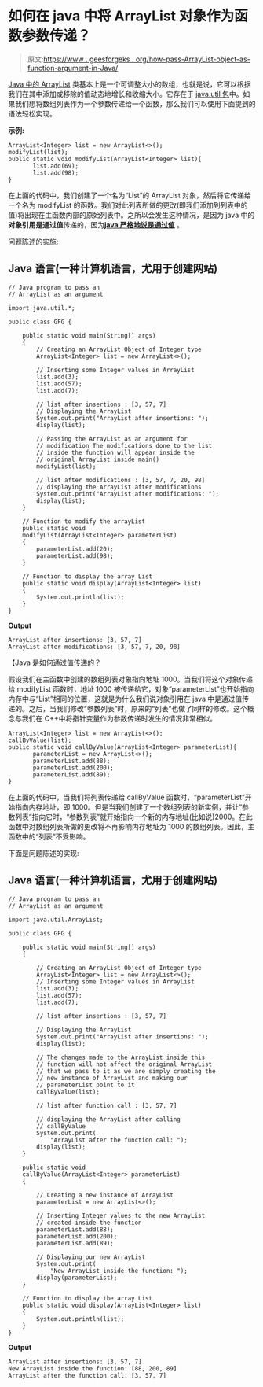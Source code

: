 # 如何在 java 中将 ArrayList 对象作为函数参数传递？

> 原文:[https://www . geesforgeks . org/how-pass-ArrayList-object-as-function-argument-in-Java/](https://www.geeksforgeeks.org/how-to-pass-arraylist-object-as-function-argument-in-java/)

[Java 中的 ArrayList](https://www.geeksforgeeks.org/arraylist-in-java/) 类基本上是一个可调整大小的数组，也就是说，它可以根据我们在其中添加或移除的值动态地增长和收缩大小。它存在于 [java.util 包](https://www.geeksforgeeks.org/java-util-package-java/)中。如果我们想将数组列表作为一个参数传递给一个函数，那么我们可以使用下面提到的语法轻松实现。

**示例:**

```
ArrayList<Integer> list = new ArrayList<>();
modifyList(list);
public static void modifyList(ArrayList<Integer> list){
       list.add(69);
       list.add(98);
}
```

在上面的代码中，我们创建了一个名为“List”的 ArrayList 对象，然后将它传递给一个名为 modifyList 的函数。我们对此列表所做的更改(即我们添加到列表中的值)将出现在主函数内部的原始列表中。之所以会发生这种情况，是因为 java 中的**对象引用是通过值**传递的，因为[**java 严格地说是通过值**](https://www.geeksforgeeks.org/g-fact-31-java-is-strictly-pass-by-value/) 。

问题陈述的实施:

## Java 语言(一种计算机语言，尤用于创建网站)

```
// Java program to pass an
// ArrayList as an argument

import java.util.*;

public class GFG {

    public static void main(String[] args)
    {
        // Creating an ArrayList Object of Integer type
        ArrayList<Integer> list = new ArrayList<>();

        // Inserting some Integer values in ArrayList
        list.add(3);
        list.add(57);
        list.add(7);

        // list after insertions : [3, 57, 7]
        // Displaying the ArrayList
        System.out.print("ArrayList after insertions: ");
        display(list);

        // Passing the ArrayList as an argument for
        // modification The modifications done to the list
        // inside the function will appear inside the
        // original ArrayList inside main()
        modifyList(list);

        // list after modifications : [3, 57, 7, 20, 98]
        // displaying the ArrayList after modifications
        System.out.print("ArrayList after modifications: ");
        display(list);
    }

    // Function to modify the arrayList
    public static void
    modifyList(ArrayList<Integer> parameterList)
    {
        parameterList.add(20);
        parameterList.add(98);
    }

    // Function to display the array List
    public static void display(ArrayList<Integer> list)
    {
        System.out.println(list);
    }
}
```

**Output**

```
ArrayList after insertions: [3, 57, 7]
ArrayList after modifications: [3, 57, 7, 20, 98]

```

【Java 是如何通过值传递的？

假设我们在主函数中创建的数组列表对象指向地址 1000。当我们将这个对象传递给 modifyList 函数时，地址 1000 被传递给它，对象“parameterList”也开始指向内存中与“List”相同的位置，这就是为什么我们说对象引用在 java 中是通过值传递的。之后，当我们修改“参数列表”时，原来的“列表”也做了同样的修改。这个概念与我们在 C++中将指针变量作为参数传递时发生的情况非常相似。

```
ArrayList<Integer> list = new ArrayList<>();
callByValue(list);
public static void callByValue(ArrayList<Integer> parameterList){
       parameterList = new ArrayList<>();
       parameterList.add(88);
       parameterList.add(200);
       parameterList.add(89);
}
```

在上面的代码中，当我们将列表传递给 callByValue 函数时，“parameterList”开始指向内存地址，即 1000。但是当我们创建了一个数组列表的新实例，并让“参数列表”指向它时，“参数列表”就开始指向一个新的内存地址(比如说)2000。在此函数中对数组列表所做的更改将不再影响内存地址为 1000 的数组列表。因此，主函数中的“列表”不受影响。

下面是问题陈述的实现:

## Java 语言(一种计算机语言，尤用于创建网站)

```
// Java program to pass an
// ArrayList as an argument

import java.util.ArrayList;

public class GFG {

    public static void main(String[] args)
    {

        // Creating an ArrayList Object of Integer type
        ArrayList<Integer> list = new ArrayList<>();
        // Inserting some Integer values in ArrayList
        list.add(3);
        list.add(57);
        list.add(7);

        // list after insertions : [3, 57, 7]

        // Displaying the ArrayList
        System.out.print("ArrayList after insertions: ");
        display(list);

        // The changes made to the ArrayList inside this
        // function will not affect the original ArrayList
        // that we pass to it as we are simply creating the
        // new instance of ArrayList and making our
        // parameterList point to it
        callByValue(list);

        // list after function call : [3, 57, 7]

        // displaying the ArrayList after calling
        // callByValue
        System.out.print(
            "ArrayList after the function call: ");
        display(list);
    }

    public static void
    callByValue(ArrayList<Integer> parameterList)
    {

        // Creating a new instance of ArrayList
        parameterList = new ArrayList<>();

        // Inserting Integer values to the new ArrayList
        // created inside the function
        parameterList.add(88);
        parameterList.add(200);
        parameterList.add(89);

        // Displaying our new ArrayList
        System.out.print(
            "New ArrayList inside the function: ");
        display(parameterList);
    }

    // Function to display the array List
    public static void display(ArrayList<Integer> list)
    {
        System.out.println(list);
    }
}
```

**Output**

```
ArrayList after insertions: [3, 57, 7]
New ArrayList inside the function: [88, 200, 89]
ArrayList after the function call: [3, 57, 7]

```